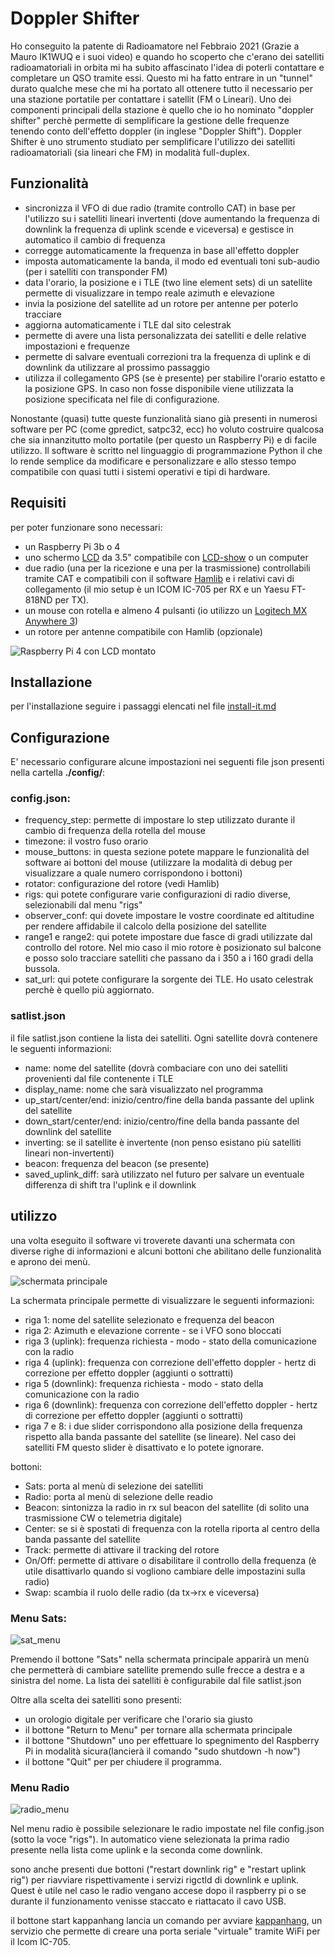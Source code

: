 # Doppler Shifter

Ho conseguito la patente di Radioamatore nel Febbraio 2021 (Grazie a Mauro IK1WUQ e i suoi video) e quando ho scoperto che c'erano dei satelliti radioamatoriali in orbita mi ha subito affascinato l'idea di poterli contattare e completare un QSO tramite essi.
Questo mi ha fatto entrare in un "tunnel" durato qualche mese che mi ha portato all ottenere tutto il necessario per una stazione portatile per contattare i satellit (FM o Lineari).
Uno dei componenti principali della stazione è quello che io ho nominato "doppler shifter" perchè permette di semplificare la gestione delle frequenze tenendo conto dell'effetto doppler (in inglese "Doppler Shift").
Doppler Shifter è uno strumento studiato per semplificare l'utilizzo dei satelliti radioamatoriali (sia lineari che FM) in modalità full-duplex.


## Funzionalità

- sincronizza il VFO di due radio (tramite controllo CAT) in base per l'utilizzo su i satelliti lineari invertenti (dove aumentando la frequenza di downlink la frequenza di uplink scende e viceversa) e gestisce in automatico il cambio di frequenza
- corregge automaticamente la frequenza in base all'effetto doppler
- imposta automaticamente la banda, il modo ed eventuali toni sub-audio (per i satelliti con transponder FM)
- data l'orario, la posizione e i TLE (two line element sets) di un satellite permette di visualizzare in tempo reale azimuth e elevazione
- invia la posizione del satellite ad un rotore per antenne per poterlo tracciare
- aggiorna automaticamente i TLE dal sito celestrak
- permette di avere una lista personalizzata dei satelliti e delle relative impostazioni e frequenze
- permette di salvare eventuali correzioni tra la frequenza di uplink e di downlink da utilizzare al prossimo passaggio
- utilizza il collegamento GPS (se è presente) per stabilire l'orario estatto e la posizione GPS. In caso non fosse disponibile viene utilizzata la posizione specificata nel file di configurazione.

Nonostante (quasi) tutte queste funzionalità siano già presenti in numerosi software per PC (come gpredict, satpc32, ecc) ho voluto costruire qualcosa che sia innanzitutto molto portatile (per questo un Raspberry Pi) e di facile utilizzo. 
Il software è scritto nel linguaggio di programmazione Python il che lo rende semplice da modificare e personalizzare e allo stesso tempo compatibile con quasi tutti i sistemi operativi e tipi di hardware.

## Requisiti

per poter funzionare sono necessari:

- un Raspberry Pi 3b o 4
- uno schermo [LCD](http://www.lcdwiki.com/3.5inch_RPi_Display) da 3.5" compatibile con [LCD-show](https://github.com/goodtft/LCD-show) o un computer 
- due radio (una per la ricezione e una per la trasmissione) controllabili tramite CAT e compatibili con il software [Hamlib](https://hamlib.github.io) e i relativi cavi di collegamento (il mio setup è un ICOM IC-705 per RX e un Yaesu FT-818ND per TX).
- un mouse con rotella e almeno 4 pulsanti (io utilizzo un [Logitech MX Anywhere 3](https://www.logitech.com/it-it/products/mice/mx-anywhere-3.html))
- un rotore per antenne compatibile con Hamlib (opzionale) 


![Raspberry Pi 4 con LCD montato ](./images/doppler_shifter_raspberry.jpg?raw=true)

## Installazione

per l'installazione seguire i passaggi elencati nel file [install-it.md](./install-it.md)

## Configurazione

E' necessario configurare alcune impostazioni nei seguenti file json presenti nella cartella **./config/**:

 ### config.json:
 - frequency_step: permette di impostare lo step utilizzato durante il cambio di frequenza della rotella del mouse
 - timezone: il vostro fuso orario
 - mouse_buttons: in questa sezione potete mappare le funzionalità del software ai bottoni del mouse (utilizzare la modalità di debug per visualizzare a quale numero corrispondono i bottoni)
 - rotator: configurazione del rotore (vedi Hamlib)
 - rigs: qui potete configurare varie configurazioni di radio diverse, selezionabili dal menu "rigs"
 - observer_conf: qui dovete impostare le vostre coordinate ed altitudine per rendere affidabile il calcolo della posizione del satellite
 - range1 e range2: qui potete impostare due fasce di gradi utilizzate dal controllo del rotore. Nel mio caso il mio rotore è posizionato sul balcone e posso solo tracciare satelliti che passano da i 350 a i 160 gradi della bussola.
 - sat_url: qui potete configurare la sorgente dei TLE. Ho usato celestrak perchè è quello più aggiornato.

### satlist.json
il file satlist.json contiene la lista dei satelliti. Ogni satellite dovrà contenere le seguenti informazioni:

- name: nome del satellite (dovrà combaciare con uno dei satelliti provenienti dal file contenente i TLE
- display_name: nome che sarà visualizzato nel programma
- up_start/center/end: inizio/centro/fine della banda passante del uplink del satellite
- down_start/center/end: inizio/centro/fine della banda passante del downlink del satellite
- inverting: se il satellite è invertente (non penso esistano più satelliti lineari non-invertenti)
- beacon: frequenza del beacon (se presente)
- saved_uplink_diff: sarà utilizzato nel futuro per salvare un eventuale differenza di shift tra l'uplink e il downlink



## utilizzo

una volta eseguito il software vi troverete davanti una schermata con diverse righe di informazioni e alcuni bottoni che abilitano delle funzionalità e aprono dei menù.

![schermata principale](./images/main_screen_istruzioni.png?raw=true)

La schermata principale permette di visualizzare le seguenti informazioni:

- riga 1: nome del satellite selezionato e frequenza del beacon
- riga 2: Azimuth e elevazione corrente - se i VFO sono bloccati
- riga 3 (uplink): frequenza richiesta - modo - stato della comunicazione con la radio
- riga 4 (uplink): frequenza con correzione dell'effetto doppler  - hertz di correzione per effetto doppler (aggiunti o sottratti)
- riga 5 (downlink): frequenza richiesta - modo - stato della comunicazione con la radio
- riga 6 (downlink): frequenza con correzione dell'effetto doppler  - hertz di correzione per effetto doppler (aggiunti o sottratti)
- riga 7 e 8: i due slider corrispondono alla posizione della frequenza rispetto alla banda passante del satellite (se lineare). Nel caso dei satelliti FM questo slider è disattivato e lo potete ignorare.

bottoni:

- Sats: porta al menù di selezione dei satelliti
- Radio: porta al menù di selezione delle readio
- Beacon: sintonizza la radio in rx sul beacon del satellite (di solito una trasmissione CW o telemetria digitale)
- Center: se si è spostati di frequenza con la rotella riporta al centro della banda passante del satellite
- Track: permette di attivare il tracking del rotore
- On/Off: permette di attivare o disabilitare il controllo della frequenza (è utile disattivarlo quando si vogliono cambiare delle impostazini sulla radio)
- Swap: scambia il ruolo delle radio (da tx->rx e viceversa)

### Menu Sats:
![sat_menu](./images/sat_menu.png?raw=true)

Premendo il bottone "Sats" nella schermata principale apparirà un menù che permetterà di cambiare satellite premendo sulle frecce a destra e a sinistra del nome. La lista dei satelliti è configurabile dal file satlist.json

Oltre alla scelta dei satelliti sono presenti:

- un orologio digitale per verificare che l'orario sia giusto
- il bottone "Return to Menu" per tornare alla schermata principale
- il bottone "Shutdown" uno per effettuare lo spegnimento del Raspberry Pi in modalità sicura(lancierà il comando "sudo shutdown -h now") 
- il bottone "Quit" per per chiudere il programma.

### Menu Radio
![radio_menu](./images/radio_menu.png?raw=true)

Nel menu radio è possibile selezionare le radio impostate nel file config.json (sotto la voce "rigs"). In automatico viene selezionata la prima radio presente nella lista come uplink e la seconda come downlink.

sono anche presenti due bottoni ("restart downlink rig" e "restart uplink rig") per riavviare rispettivamente i servizi rigctld di downlink e uplink. Quest è utile nel caso le radio vengano accese dopo il raspberry pi o se durante il funzionamento venisse staccato e riattacato il cavo USB.

il bottone start kappanhang lancia un comando per avviare [kappanhang](https://github.com/nonoo/kappanhang), un servizio che permette di creare una porta seriale "virtuale" tramite WiFi per il Icom IC-705.

